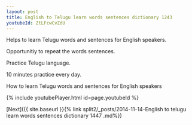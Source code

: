 ```yaml
---
layout: post
title: English to Telugu learn words sentences dictionary 1243 
youtubeId: ZtLFcwCvZdU
---
```

 
 
Helps to learn Telugu words and sentences for English speakers.

Opportunitiy to repeat the words sentences. 

Practice Telugu language. 
 
10 minutes practice every day. 
 
How to learn Telugu words and sentences for English speakers 
 
{% include youtubePlayer.html id=page.youtubeId %}
 
 
[Next]({{ site.baseurl }}{% link  split2/_posts/2014-11-14-English to telugu learn words sentences dictionary 1447 .md%})
 
